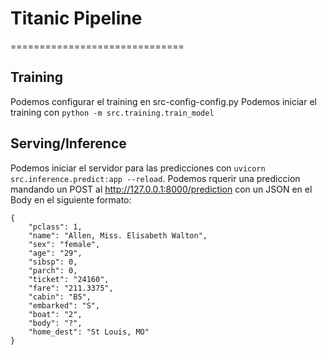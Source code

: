 # Titanic Pipeline
==============================

## Training
Podemos configurar el training en src-config-config.py
Podemos iniciar el training con `python -m src.training.train_model`
## Serving/Inference
Podemos iniciar el servidor para las predicciones con `uvicorn src.inference.predict:app --reload`.
Podemos rquerir una prediccion mandando un POST al http://127.0.0.1:8000/prediction con un JSON en el Body en el siguiente formato:
```
{
    "pclass": 1,
    "name": "Allen, Miss. Elisabeth Walton",
    "sex": "female",
    "age": "29",
    "sibsp": 0,
    "parch": 0,
    "ticket": "24160",
    "fare": "211.3375",
    "cabin": "B5",
    "embarked": "S",
    "boat": "2",
    "body": "?",
    "home_dest": "St Louis, MO"
}
```
